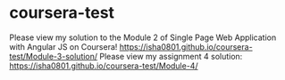# coursera-test

Please view my solution to the Module 2 of Single Page Web Application with Angular JS on Coursera!
https://isha0801.github.io/coursera-test/Module-3-solution/
Please view my assignment 4 solution:
https://isha0801.github.io/coursera-test/Module-4/
